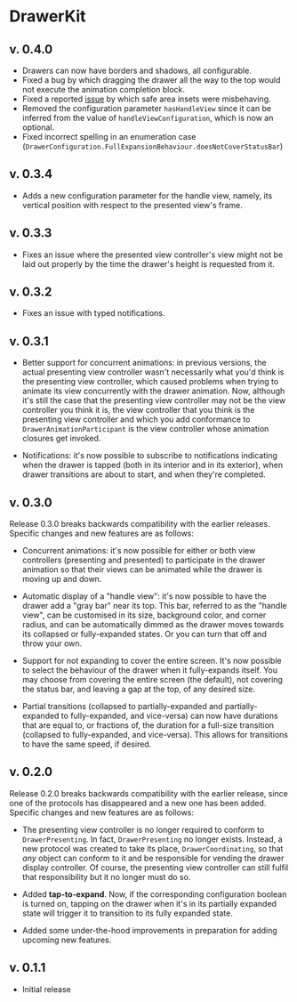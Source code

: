 # DrawerKit

## v. 0.4.0

- Drawers can now have borders and shadows, all configurable.
- Fixed a bug by which dragging the drawer all the way to the top would not execute the animation completion block.
- Fixed a reported [issue](https://github.com/Babylonpartners/DrawerKit/issues/31) by which safe area insets were misbehaving.
- Removed the configuration parameter `hasHandleView` since it can be inferred from the value of `handleViewConfiguration`, which is now an optional.
- Fixed incorrect spelling in an enumeration case (`DrawerConfiguration.FullExpansionBehaviour.doesNotCoverStatusBar`)

## v. 0.3.4

- Adds a new configuration parameter for the handle view, namely, its vertical position with respect to the presented view's frame.

## v. 0.3.3

- Fixes an issue where the presented view controller's view might not be laid out properly by the time the drawer's height is requested from it.

## v. 0.3.2

- Fixes an issue with typed notifications.

## v. 0.3.1

- Better support for concurrent animations: in previous versions, the actual presenting view controller wasn't necessarily what you'd think is the presenting view controller, which caused problems when trying to animate its view concurrently with the drawer animation. Now, although it's still the case that the presenting view controller may not be the view controller you think it is, the view controller that you think is the presenting view controller and which you add conformance to `DrawerAnimationParticipant` is the view controller whose animation closures get invoked.

- Notifications: it's now possible to subscribe to notifications indicating when the drawer is tapped (both in its interior and in its exterior), when drawer transitions are about to start, and when they're completed.

## v. 0.3.0

Release 0.3.0 breaks backwards compatibility with the earlier releases. Specific changes and new features are as follows:

- Concurrent animations: it's now possible for either or both view controllers (presenting and presented) to participate in the drawer animation so that their views can be animated while the drawer is moving up and down.

- Automatic display of a "handle view": it's now possible to have the drawer add a "gray bar" near its top. This bar, referred to as the "handle view", can be customised in its size, background color, and corner radius, and can be automatically dimmed as the drawer moves towards its collapsed or fully-expanded states. Or you can turn that off and throw your own.

- Support for not expanding to cover the entire screen. It's now possible to select the behaviour of the drawer when it fully-expands itself. You may choose from covering the entire screen (the default), not covering the status bar, and leaving a gap at the top, of any desired size.

- Partial transitions (collapsed to partially-expanded and partially-expanded to fully-expanded, and vice-versa) can now have durations that are equal to, or fractions of, the duration for a full-size transition (collapsed to fully-expanded, and vice-versa). This allows for transitions to have the same speed, if desired.

## v. 0.2.0

Release 0.2.0 breaks backwards compatibility with the earlier release, since one of the protocols has disappeared and a new one has been added. Specific changes and new features are as follows:

- The presenting view controller is no longer required to conform to `DrawerPresenting`. In fact, `DrawerPresenting` no longer exists. Instead, a new protocol was created to take its place, `DrawerCoordinating`, so that *any* object can conform to it and be responsible for vending the drawer display controller. Of course, the presenting view controller can still fulfil that responsibility but it no longer must do so.

- Added **tap-to-expand**. Now, if the corresponding configuration boolean is turned on, tapping on the drawer when it's in its partially expanded state will trigger it to transition to its fully expanded state.

- Added some under-the-hood improvements in preparation for adding upcoming new features.

## v. 0.1.1

- Initial release
